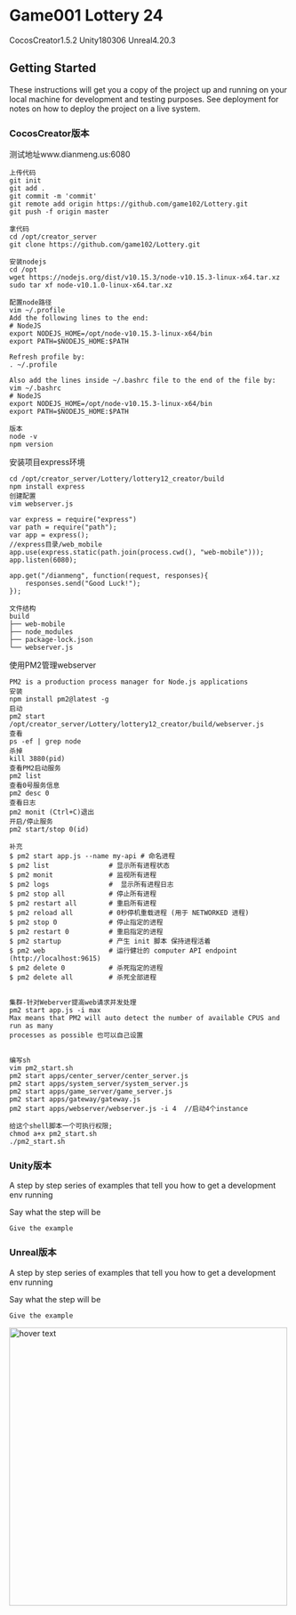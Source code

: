# Game001 Lottery 24

CocosCreator1.5.2 Unity180306 Unreal4.20.3

## Getting Started

These instructions will get you a copy of the project up and running on your local machine for development and testing purposes. See deployment for notes on how to deploy the project on a live system.

### CocosCreator版本

测试地址www.dianmeng.us:6080

```
上传代码
git init
git add .
git commit -m 'commit'
git remote add origin https://github.com/game102/Lottery.git
git push -f origin master

拿代码
cd /opt/creator_server
git clone https://github.com/game102/Lottery.git

安装nodejs
cd /opt
wget https://nodejs.org/dist/v10.15.3/node-v10.15.3-linux-x64.tar.xz
sudo tar xf node-v10.1.0-linux-x64.tar.xz

配置node路径
vim ~/.profile
Add the following lines to the end:
# NodeJS
export NODEJS_HOME=/opt/node-v10.15.3-linux-x64/bin
export PATH=$NODEJS_HOME:$PATH

Refresh profile by:
. ~/.profile

Also add the lines inside ~/.bashrc file to the end of the file by:
vim ~/.bashrc
# NodeJS         
export NODEJS_HOME=/opt/node-v10.15.3-linux-x64/bin
export PATH=$NODEJS_HOME:$PATH

版本
node -v
npm version

```
安装项目express环境
```
cd /opt/creator_server/Lottery/lottery12_creator/build
npm install express
创建配置
vim webserver.js

var express = require("express")
var path = require("path");
var app = express();
//express目录/web_mobile
app.use(express.static(path.join(process.cwd(), "web-mobile")));   
app.listen(6080);

app.get("/dianmeng", function(request, responses){
	responses.send("Good Luck!");
});

文件结构
build
├── web-mobile
├── node_modules
├── package-lock.json
└── webserver.js
```

使用PM2管理webserver
```
PM2 is a production process manager for Node.js applications
安装
npm install pm2@latest -g
启动      
pm2 start /opt/creator_server/Lottery/lottery12_creator/build/webserver.js
查看
ps -ef | grep node
杀掉
kill 3880(pid)
查看PM2启动服务
pm2 list
查看0号服务信息
pm2 desc 0
查看日志
pm2 monit (Ctrl+C)退出
开启/停止服务
pm2 start/stop 0(id)
 
补充
$ pm2 start app.js --name my-api # 命名进程
$ pm2 list               # 显示所有进程状态
$ pm2 monit              # 监视所有进程
$ pm2 logs               #  显示所有进程日志
$ pm2 stop all           # 停止所有进程
$ pm2 restart all        # 重启所有进程
$ pm2 reload all         # 0秒停机重载进程 (用于 NETWORKED 进程)
$ pm2 stop 0             # 停止指定的进程
$ pm2 restart 0          # 重启指定的进程
$ pm2 startup            # 产生 init 脚本 保持进程活着
$ pm2 web                # 运行健壮的 computer API endpoint (http://localhost:9615)
$ pm2 delete 0           # 杀死指定的进程
$ pm2 delete all         # 杀死全部进程 


集群-针对Weberver提高web请求并发处理
pm2 start app.js -i max
Max means that PM2 will auto detect the number of available CPUS and run as many
processes as possible 也可以自己设置


编写sh
vim pm2_start.sh
pm2 start apps/center_server/center_server.js
pm2 start apps/system_server/system_server.js
pm2 start apps/game_server/game_server.js
pm2 start apps/gateway/gateway.js
pm2 start apps/webserver/webserver.js -i 4  //启动4个instance

给这个shell脚本一个可执行权限;
chmod a+x pm2_start.sh  
./pm2_start.sh
```

### Unity版本

A step by step series of examples that tell you how to get a development env running

Say what the step will be

```
Give the example
```

### Unreal版本

A step by step series of examples that tell you how to get a development env running

Say what the step will be

```
Give the example
```

<p align="left">
  <img src="http://a3.qpic.cn/psb?/V13OpWF63Fj2Cn/8Qe.Zbm.RVuuwVF3V1Gf.58LaMIz.EegfELWmD6Xg*U!/c/dD4BAAAAAAAA&ek=1&kp=1&pt=0&bo=8gLVAfIC1QEBACc!&tl=1&tm=1556290800&sce=0-12-12&rf=0-18" width="500" title="hover text">
</p>

